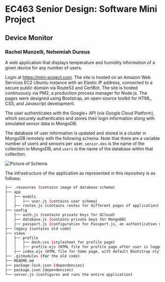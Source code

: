 # EC463 Senior Design: Software Mini Project 
## Device Monitor
### Rachel Manzelli, Nehemiah Dureus

A web application that displays temperature and humidity information of a given device for any number of users.

Login at https://mini-project.com. The site is hosted on an Amazon Web Services EC2 Ubuntu instance with an Elastic IP address, connected to a secure public domain via Route53 and CertBot. The site is hosted continuously via PM2, a production process manager for Node.js. The pages were designed using Bootstrap, an open-source toolkit for HTML, CSS, and Javascript development.

The user authenticates with the Google+ API (via Google Cloud Platform), which securely authenticates and stores their login information along with simulated sensor data in MongoDB.

The database of user information is updated and stored in a cluster in MongoDB remotely with the following schema. Note that there are a variable number of users and sensors per user. `senior.des` is the name of the collection in MongoDB, and `users` is the name of the database within that collection.

![Picture of Schema](https://github.com/manzelli/senior-design-mini/blob/master/.resources/schema.png)

The infrastructure of the application as represented in this repository is as follows:

```bash
├── .resources (contains image of database schema)
├── app
│   ├── models
│   │   ├── user.js (contains user schema)
│   ├── routes.js (contains routes for different pages of application)
├── config
│   ├── auth.js (contains private keys for GCloud)
│   ├── database.js (contains private keys for MongoDB)
│   ├── passport.js (configuration for Passport.js, an authentication middleware for Node.js)
├── legacy (contains old code)
├── views
│   ├── profile
│   │   ├── dash.css (stylesheet for profile page)
│   │   ├── profile.ejs (HTML file for profile page after user is logged in - contains graph)
│   ├── index.ejs (HTML file for home page, with default Bootstrap stylesheet)
├── .gitmodules (for the old code)
├── README.md
├── package-lock.json (dependencies)
├── package.json (dependencies)
└── server.js (configures and runs the entire application)
```
